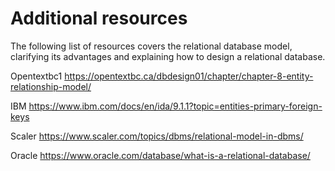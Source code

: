 <h1>Additional resources</h1>
The following list of resources covers the relational database model, clarifying its advantages and explaining how to design a relational database.

Opentextbc1 https://opentextbc.ca/dbdesign01/chapter/chapter-8-entity-relationship-model/

IBM https://www.ibm.com/docs/en/ida/9.1.1?topic=entities-primary-foreign-keys

Scaler https://www.scaler.com/topics/dbms/relational-model-in-dbms/

Oracle https://www.oracle.com/database/what-is-a-relational-database/